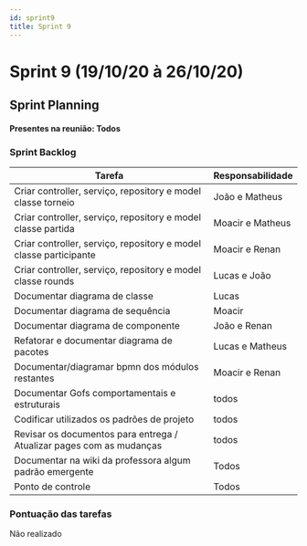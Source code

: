 ```yaml
---
id: sprint9
title: Sprint 9
---
```


# Sprint 9  (19/10/20 à 26/10/20)


## Sprint Planning

#### Presentes na reunião: Todos

###  Sprint Backlog

|Tarefa| Responsabilidade|
|---|----|
|Criar controller, serviço, repository e model classe torneio |João e Matheus|
|Criar controller, serviço, repository e model classe partida |Moacir e Matheus|
|Criar controller, serviço, repository e model classe participante |Moacir e Renan|
|Criar controller, serviço, repository e model classe rounds |Lucas e João|
|Documentar diagrama de classe |Lucas|
|Documentar diagrama de sequência |Moacir|
|Documentar diagrama de componente |João e Renan|
|Refatorar e documentar diagrama de pacotes |Lucas e Matheus|
|Documentar/diagramar bpmn dos módulos restantes |Moacir e Renan|
|Documentar Gofs comportamentais e estruturais |todos|
|Codificar utilizados os padrões de projeto |todos| 
|Revisar os documentos para entrega / Atualizar pages com as mudanças |todos|
|Documentar na wiki da professora algum padrão emergente|Todos|
|Ponto de controle|Todos| 



### Pontuação das tarefas

Não realizado


<!-- ## Sprint Retrospective/Review Meeting

#### Presentes na reunião: Todos

### Dividas da sprint




### Riscos Encontrados


[Plano de riscos](https://github.com/UnBArqDsw/2020.1_G7_TCM/blob/master/docs/base/plano_de_gerencia_de_risco.md)

### Pontos Positivos

![pontos positivos]()

### Pontos Negativos

![pontos negativos]()

### O que podemos melhorar?




### Ferramentas utilizadas

- Reunião: [Hangouts](https://hangouts.google.com/)
<!-- - Colheita dos pontos: [Mentimeter](https://www.mentimeter.com/)  -->
<!-- - Pontuar tarefas: [planitpoker](https://www.planitpoker.com/) -->
